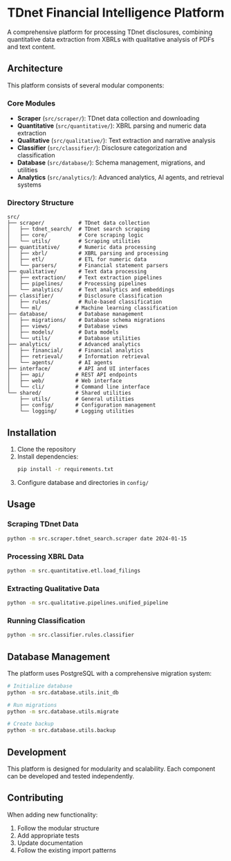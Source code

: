 # TDnet Financial Intelligence Platform

A comprehensive platform for processing TDnet disclosures, combining quantitative data extraction from XBRLs with qualitative analysis of PDFs and text content.

## Architecture

This platform consists of several modular components:

### Core Modules

- **Scraper** (`src/scraper/`): TDnet data collection and downloading
- **Quantitative** (`src/quantitative/`): XBRL parsing and numeric data extraction
- **Qualitative** (`src/qualitative/`): Text extraction and narrative analysis
- **Classifier** (`src/classifier/`): Disclosure categorization and classification
- **Database** (`src/database/`): Schema management, migrations, and utilities
- **Analytics** (`src/analytics/`): Advanced analytics, AI agents, and retrieval systems

### Directory Structure

```
src/
├── scraper/           # TDnet data collection
│   ├── tdnet_search/  # TDnet search scraping
│   ├── core/          # Core scraping logic
│   └── utils/         # Scraping utilities
├── quantitative/      # Numeric data processing
│   ├── xbrl/          # XBRL parsing and processing
│   ├── etl/           # ETL for numeric data
│   └── parsers/       # Financial statement parsers
├── qualitative/       # Text data processing
│   ├── extraction/    # Text extraction pipelines
│   ├── pipelines/     # Processing pipelines
│   └── analytics/     # Text analytics and embeddings
├── classifier/        # Disclosure classification
│   ├── rules/         # Rule-based classification
│   └── ml/           # Machine learning classification
├── database/          # Database management
│   ├── migrations/    # Database schema migrations
│   ├── views/         # Database views
│   ├── models/        # Data models
│   └── utils/         # Database utilities
├── analytics/         # Advanced analytics
│   ├── financial/     # Financial analytics
│   ├── retrieval/     # Information retrieval
│   └── agents/        # AI agents
├── interface/         # API and UI interfaces
│   ├── api/          # REST API endpoints
│   ├── web/          # Web interface
│   └── cli/          # Command line interface
└── shared/           # Shared utilities
    ├── utils/        # General utilities
    ├── config/       # Configuration management
    └── logging/      # Logging utilities
```

## Installation

1. Clone the repository
2. Install dependencies:
   ```bash
   pip install -r requirements.txt
   ```
3. Configure database and directories in `config/`

## Usage

### Scraping TDnet Data
```bash
python -m src.scraper.tdnet_search.scraper date 2024-01-15
```

### Processing XBRL Data
```bash
python -m src.quantitative.etl.load_filings
```

### Extracting Qualitative Data
```bash
python -m src.qualitative.pipelines.unified_pipeline
```

### Running Classification
```bash
python -m src.classifier.rules.classifier
```

## Database Management

The platform uses PostgreSQL with a comprehensive migration system:

```bash
# Initialize database
python -m src.database.utils.init_db

# Run migrations
python -m src.database.utils.migrate

# Create backup
python -m src.database.utils.backup
```

## Development

This platform is designed for modularity and scalability. Each component can be developed and tested independently.

## Contributing

When adding new functionality:
1. Follow the modular structure
2. Add appropriate tests
3. Update documentation
4. Follow the existing import patterns
